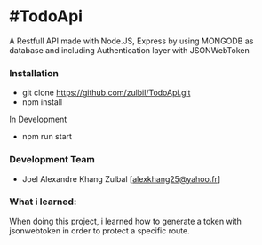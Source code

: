#TodoApi
=========================

<p>
    A Restfull API made with Node.JS, Express by using MONGODB as database and including Authentication layer with JSONWebToken
</p>



### Installation

- git clone https://github.com/zulbil/TodoApi.git
- npm install

In Development
- npm run start

### Development Team

- Joel Alexandre Khang Zulbal [alexkhang25@yahoo.fr]

### What i learned: 

When doing this project, i learned how to generate a token with jsonwebtoken in order to protect a specific route. 

